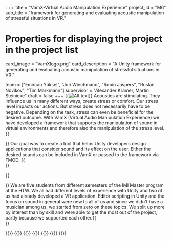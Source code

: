 +++
title = "VamX-Virtual Audio Manipulation Experience"
project_id = "M6"
sub_title = "framework for generating and evaluating acoustic manipulation of stressful situations in VR."

# Properties for displaying the project in the project list
card_image = "VamXlogo.png"
card_description = "A Unity framework for generating and evaluating acoustic manipulation of stressful situations in VR." 

team = ["Emircan Yüksel", "Juri Wiechmann", "Robin Jaspers", "Ruslan Novikov", "Tim Markmann"]
supervisor = "Alexander Kramer, Martin Steinicke"
draft = false
+++
{{<image src="VamXtry.png" alt="Alt text">}}
Acoustics are stimulating. They influence us in many different ways, create stress or comfort. Our stress level impacts our actions. But stress does not necessarily have to be negative. Depending on the task, stress can even be beneficial for the desired outcome. With VamX (Virtual Audio Manipulation Experience) we have developed a framework that supports the manipulation of sound in virtual environments and therefore also the manipulation of the stress level.
{{<section title="Our Goal">}}
Our goal was to create a tool that helps Unity developers design applications that consider sound and its effect on the user. Either the desired sounds can be included in VamX or passed to the framework via FMOD.
{{</section>}}


{{<section title="The team">}}
We are five students from different semesters of the IMI Master program at the HTW. We all had different levels of experience with Unity and two of us had already developed a VR application. Editor scripting in Unity and the focus on sound in general were new to all of us and since we didn't have a musician among us, we started from zero on these topics. We split up more by interest than by skill and were able to get the most out of the project, partly because we supported each other.{{</section>}} 

{{<gallery>}}
{{<team-member image="Emir.jpg" name="Emircan Yüksel">}}
{{<team-member image="Juri.jpg" name="Juri Wiechmann">}}
{{<team-member image="Robin.jpg" name="Robin Jaspers">}}
{{<team-member image="Ruslan.jpg" name="Ruslan Novikov">}}
{{<team-member image="Tim.jpg" name="Tim Markmann">}}
{{</gallery>}}